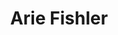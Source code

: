 ---
title: Arie Fishler
github: afishler

logzio-role: Director of Log Management & Distributed Tracing
---
